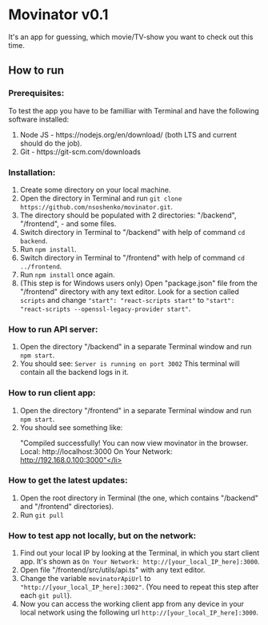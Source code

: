 <h1>Movinator v0.1</h1>
It's an app for guessing, which movie/TV-show you want to check out this time.

<h2>How to run</h2>
<h3>Prerequisites:</h3>
To test the app you have to be familliar with Terminal and have the following software installed:
<ol>
  <li>Node JS - https://nodejs.org/en/download/ (both LTS and current should do the job).</li>
  <li>Git - https://git-scm.com/downloads</li>
</ol>

<h3>Installation:</h3>
<ol>
  <li>Create some directory on your local machine.</li>
  <li>Open the directory in Terminal and run <code>git clone https://github.com/nsoshenko/movinator.git</code>.</li>
  <li>The directory should be populated with 2 directories: "/backend", "/frontend", - and some files.</li>
  <li>Switch directory in Terminal to "/backend" with help of command <code>cd backend</code>.</li>
  <li>Run <code>npm install</code>.</li>
  <li>Switch directory in Terminal to "/frontend" with help of command <code>cd ../frontend</code>.</li>
  <li>Run <code>npm install</code> once again.</li>
  <li>(This step is for Windows users only) Open "package.json" file from the "/frontend" directory with any text editor.
   Look for a section called <code>scripts</code> and change <code>"start": "react-scripts start"</code> to <code>"start": "react-scripts --openssl-legacy-provider start"</code>.</li>
</ol>

<h3>How to run API server:</h3>
<ol>
  <li>Open the directory "/backend" in a separate Terminal window and run <code>npm start</code>.</li>
  <li>You should see: <code>Server is running on port 3002</code>
  This terminal will contain all the backend logs in it.</li>
</ol>

<h3>How to run client app:</h3>
<ol>
  <li>Open the directory "/frontend" in a separate Terminal window and run <code>npm start</code>.</li>
  <li>You should see something like:

  "Compiled successfully!
  You can now view movinator in the browser.
  Local: http://localhost:3000
  On Your Network: http://192.168.0.100:3000"</li>
</ol>

<h3>How to get the latest updates:</h3>
<ol>
  <li>Open the root directory in Terminal (the one, which contains "/backend" and "/frontend" directories).</li>
  <li>Run <code>git pull</code></li>
</ol>

<h3>How to test app not locally, but on the network:</h3>
<ol>
  <li>Find out your local IP by looking at the Terminal, in which you start client app.
  It's shown as <code>On Your Network: http://[your_local_IP_here]:3000</code>.</li>
  <li>Open file "/frontend/src/utils/api.ts" with any text editor.</li>
  <li>Change the variable <code>movinatorApiUrl</code> to <code>"http://[your_local_IP_here]:3002"</code>. (You need to repeat this step after each <code>git pull</code>).
  <li>Now you can access the working client app from any device in your local network using the following url <code>http://[your_local_IP_here]:3000</code>.
</ol>